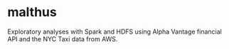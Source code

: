 # malthus
Exploratory analyses with Spark and HDFS using Alpha Vantage financial API and the NYC Taxi data from AWS.
